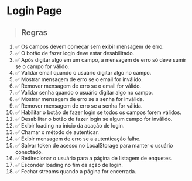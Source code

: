 # Login Page

> ## Regras

1. ✅ Os campos devem começar sem exibir mensagem de erro.
2. ✅ O botão de fazer login deve estar desabilitado.
3. ✅ Após digitar algo em um campo, a mensagem de erro só deve sumir se o campo for válido.
4. ✅ Validar email quando o usuário digitar algo no campo.
5. ✅ Mostrar mensagem de erro se o email for inválido.
6. ✅ Remover mensagem de erro se o email for válido.
7. ✅ Validar senha quando o usuário digitar algo no campo.
8. ✅ Mostrar mensagem de erro se a senha for inválida.
9. ✅ Remover mensagem de erro se a senha for válida.
10. ✅ Habilitar o botão de fazer login se todos os campos forem válidos.
11. ✅ Desabilitar o botão de fazer login se algum campo for inválido.
12. ✅ Exibir loading no início da acação de login.
13. ✅ Chamar o método de autenticar.
14. ✅ Exibir mensagem de erro se a autenticação falhe.
15. ✅ Salvar token de acesso no LocalStorage para manter o usuário conectado.
16. ✅ Redirecionar o usuário para a página de listagem de enquetes.
17. ✅ Esconder loading no fim da ação de login.
18. ✅ Fechar streams quando a página for encerrada.
